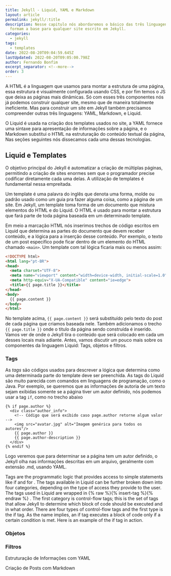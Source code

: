 ```yaml
---
title: Jekyll - Liquid, YAML e Markdown
layout: article
permalink: jekyll/:title
description: Nesse capitulo nós abordaremos o básico das três linguagens que
  formam a base para qualquer site escrito em Jekyll.
categories:
  - jekyll
tags:
  - templates
date: 2022-08-20T09:04:59.645Z
lastUpdated: 2022-08-20T09:05:00.798Z
author: Fernando Bonfim
excerpt_separator: <!--more-->
order: 3
---
```

A HTML é a linguagem que usamos para montar a estrutura de uma página, essa estrutura é visualmente configurada usando CSS, e por fim temos o JS que deixa as páginas mais dinâmicas. Só com esses três componentes nós já podemos construir qualquer site, mesmo que de maneira totalmente ineficiente. Mas para construir um site em Jekyll também precisamos compreender outras três linguagens: YAML, Markdown, e Liquid. 

O Liquid é usada na criação dos templates usados no site, a YAML fornece uma sintaxe para apresentação de informações sobre a página, e o Markdown substitui o HTML na estruturação do conteúdo textual da página, Nas seções seguintes nós dissecamos cada uma dessas tecnologias.

## Liquid e Templates

O objetivo principal do Jekyll é automatizar a criação de múltiplas páginas, permitindo a criação de sites enormes sem que o programador precise codificar diretamente cada uma delas. A utilização de templates é fundamental nessa empreitada. 

Um template é uma palavra do inglês que denota uma forma, molde ou padrão usado como um guia pra fazer alguma coisa, como a página de um site.  Em Jekyll, um template toma forma de um documento que mistura elementos do HTML e do Liquid. O HTML é usado para montar a estrutura que fará parte de toda página baseada em um determinado template. 

Em meio a marcação HTML nós inserimos trechos de código escritos em Liquid que determina as partes do documento que devem receber conteúdo, e a lógica para a inserção desse conteúdo. Por exemplo, o texto de um post especifico pode ficar dentro de um elemento do HTML chamado `<main>`. Um template com tal lógica ficaria mais ou menos assim:

```html
<!DOCTYPE html>
<html lang="pt-BR">
<head>
  <meta charset="UTF-8">
  <meta name="viewport" content="width=device-width, initial-scale=1.0">
  <meta http-equiv="X-UA-Compatible" content="ie=edge">
  <title>{{ page.title }}</title>
</head>
<body>
  {{ page.content }}
</body>
</html>
```

No template acima, `{{ page.content }}` será substituído pelo texto do post de cada página que criamos baseada nele. Também adicionamos o trecho `{{ page.title }}` onde o titulo da página sendo construída é inserido. Vamos ver de onde o Jekyll tira o conteúdo que será colocado em cada um desses locais mais adiante. Antes, vamos discutir um pouco  mais sobre os componentes da linguagem Liquid: Tags, objetos e filtros.

### Tags

As <dfn>tags</dfn> são códigos usados para descrever a lógica que determina como uma determinada parte do template deve ser preenchida. As tags do Liquid são muito parecida com comandos em linguagens de programação, como o Java.  Por exemplo, se queremos que as informações de autoria de um texto sejam exibidas somente se a página tiver um autor definido, nós podemos usar a tag `if`, como no trecho abaixo

```html+liquid
{% if page.author %}
  <div class="author_info">
    <!-- Código que será exíbido caso page.author retorne algum valor -->
    <img src="avatar.jpg" alt="Imagem genérica para todos os autores"/>
    {{ page.author }}
    {{ page.author-description }}
  </div>
{% endif %}
```

Logo veremos que para determinar se a página tem um autor definido, o Jekyll olha nas informações descritas em um arquivo, geralmente com extensão .md, usando YAML.

Tags are the programmatic logic that provides access to simple statements like if and for . The tags available
in Liquid can be further broken down into four categories, depending on the type of access they provide to
the user. The tags used in Liquid are wrapped in {% raw %}{% insert-tag %}{% endraw %} . The first category is control-flow tags;
this is the set of tags that allow Jekyll to determine which block of code should be executed and in what
order. There are four types of control-flow tags and the first type is the if tag. As the name implies, an if tag
executes a block of code only if a certain condition is met. Here is an example of the if tag in action.



### Objetos 



### Filtros



Estruturação de Informações com YAML

Criação de Posts com Markdown